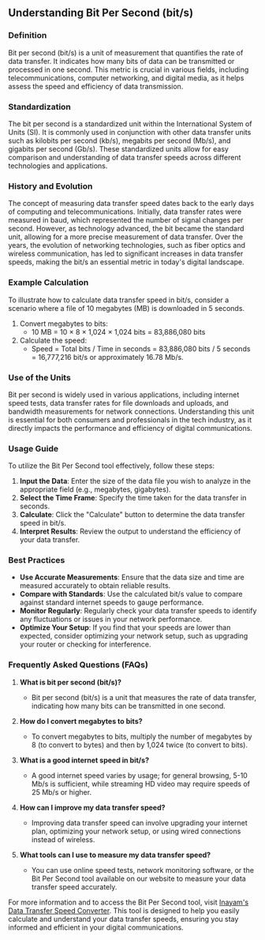 ## Understanding Bit Per Second (bit/s)

### Definition
Bit per second (bit/s) is a unit of measurement that quantifies the rate of data transfer. It indicates how many bits of data can be transmitted or processed in one second. This metric is crucial in various fields, including telecommunications, computer networking, and digital media, as it helps assess the speed and efficiency of data transmission.

### Standardization
The bit per second is a standardized unit within the International System of Units (SI). It is commonly used in conjunction with other data transfer units such as kilobits per second (kb/s), megabits per second (Mb/s), and gigabits per second (Gb/s). These standardized units allow for easy comparison and understanding of data transfer speeds across different technologies and applications.

### History and Evolution
The concept of measuring data transfer speed dates back to the early days of computing and telecommunications. Initially, data transfer rates were measured in baud, which represented the number of signal changes per second. However, as technology advanced, the bit became the standard unit, allowing for a more precise measurement of data transfer. Over the years, the evolution of networking technologies, such as fiber optics and wireless communication, has led to significant increases in data transfer speeds, making the bit/s an essential metric in today's digital landscape.

### Example Calculation
To illustrate how to calculate data transfer speed in bit/s, consider a scenario where a file of 10 megabytes (MB) is downloaded in 5 seconds. 

1. Convert megabytes to bits: 
   - 10 MB = 10 × 8 × 1,024 × 1,024 bits = 83,886,080 bits
2. Calculate the speed:
   - Speed = Total bits / Time in seconds = 83,886,080 bits / 5 seconds = 16,777,216 bit/s or approximately 16.78 Mb/s.

### Use of the Units
Bit per second is widely used in various applications, including internet speed tests, data transfer rates for file downloads and uploads, and bandwidth measurements for network connections. Understanding this unit is essential for both consumers and professionals in the tech industry, as it directly impacts the performance and efficiency of digital communications.

### Usage Guide
To utilize the Bit Per Second tool effectively, follow these steps:

1. **Input the Data**: Enter the size of the data file you wish to analyze in the appropriate field (e.g., megabytes, gigabytes).
2. **Select the Time Frame**: Specify the time taken for the data transfer in seconds.
3. **Calculate**: Click the "Calculate" button to determine the data transfer speed in bit/s.
4. **Interpret Results**: Review the output to understand the efficiency of your data transfer.

### Best Practices
- **Use Accurate Measurements**: Ensure that the data size and time are measured accurately to obtain reliable results.
- **Compare with Standards**: Use the calculated bit/s value to compare against standard internet speeds to gauge performance.
- **Monitor Regularly**: Regularly check your data transfer speeds to identify any fluctuations or issues in your network performance.
- **Optimize Your Setup**: If you find that your speeds are lower than expected, consider optimizing your network setup, such as upgrading your router or checking for interference.

### Frequently Asked Questions (FAQs)

1. **What is bit per second (bit/s)?**
   - Bit per second (bit/s) is a unit that measures the rate of data transfer, indicating how many bits can be transmitted in one second.

2. **How do I convert megabytes to bits?**
   - To convert megabytes to bits, multiply the number of megabytes by 8 (to convert to bytes) and then by 1,024 twice (to convert to bits).

3. **What is a good internet speed in bit/s?**
   - A good internet speed varies by usage; for general browsing, 5-10 Mb/s is sufficient, while streaming HD video may require speeds of 25 Mb/s or higher.

4. **How can I improve my data transfer speed?**
   - Improving data transfer speed can involve upgrading your internet plan, optimizing your network setup, or using wired connections instead of wireless.

5. **What tools can I use to measure my data transfer speed?**
   - You can use online speed tests, network monitoring software, or the Bit Per Second tool available on our website to measure your data transfer speed accurately.

For more information and to access the Bit Per Second tool, visit [Inayam's Data Transfer Speed Converter](https://www.inayam.co/unit-converter/data_transfer_speed_binary). This tool is designed to help you easily calculate and understand your data transfer speeds, ensuring you stay informed and efficient in your digital communications.